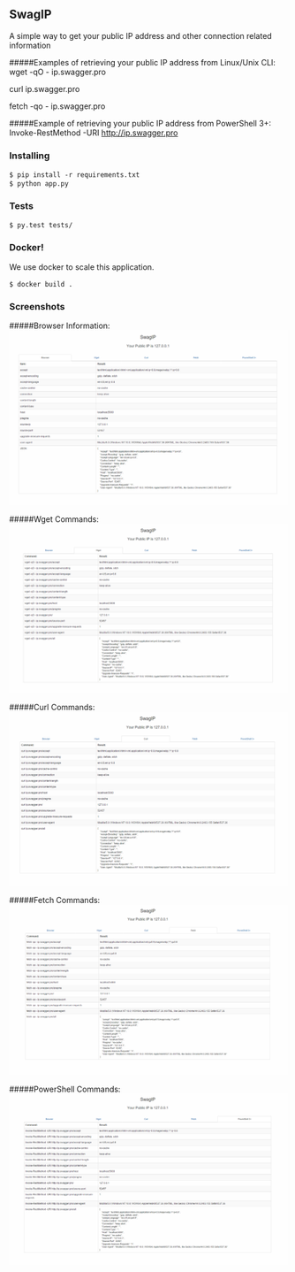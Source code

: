 ## SwagIP

A simple way to get your public IP address and other connection related information  

#####Examples of retrieving your public IP address from Linux/Unix CLI:
wget -qO - ip.swagger.pro

curl ip.swagger.pro

fetch -qo - ip.swagger.pro


#####Example of retrieving your public IP address from PowerShell 3+:
Invoke-RestMethod -URI http://ip.swagger.pro

### Installing
```
$ pip install -r requirements.txt
$ python app.py
```
### Tests
```
$ py.test tests/
```

### Docker!
We use docker to scale this application.
```
$ docker build .
```

### Screenshots
#####Browser Information:
![Browser Information](screenshots/1-browser.png?raw=true)

#####Wget Commands:
![Wget Commands](screenshots/2-wget.png?raw=true)

#####Curl Commands:
![Curl Commands](screenshots/3-curl.png?raw=true)

#####Fetch Commands:
![Fetch Commands](screenshots/4-fetch.png?raw=true)

#####PowerShell Commands:
![PowerShell Commands](screenshots/5-powershell.png?raw=true)
